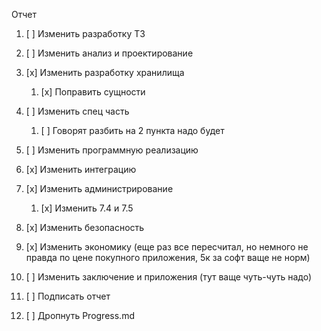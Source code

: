 ﻿Отчет

1.  [ ] Изменить разработку ТЗ
2.  [ ] Изменить анализ и проектирование

3.  [x] Изменить разработку хранилища
	1. [x] Поправить сущности
4.  [ ] Изменить спец часть
	1. [ ] Говорят разбить на 2 пункта надо будет
5.  [ ] Изменить программную реализацию
6.  [x] Изменить интеграцию
7.  [x] Изменить администрирование
	1. [x] Изменить 7.4 и 7.5
8.  [x] Изменить безопасность
9.  [x] Изменить экономику (еще раз все пересчитал, но немного не правда по цене покупного приложения, 5к за софт ваще не норм)
10.  [ ] Изменить заключение и приложения (тут ваще чуть-чуть надо)
11.  [ ] Подписать отчет
12.  [ ] Дропнуть Progress.md
